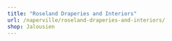 ```yaml
---
title: "Roseland Draperies and Interiors"
url: /naperville/roseland-draperies-and-interiors/
shop: Jalousien
---
```

